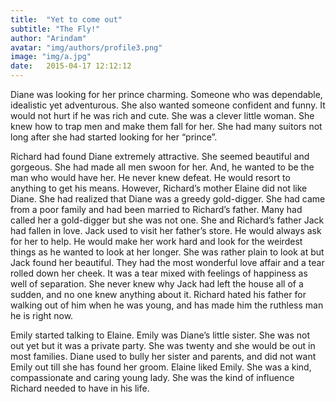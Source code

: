 ```yaml
---
title:  "Yet to come out"
subtitle: "The Fly!"
author: "Arindam"
avatar: "img/authors/profile3.png"
image: "img/a.jpg"
date:   2015-04-17 12:12:12
---
```


Diane was looking for her prince charming. Someone who was dependable, idealistic yet adventurous. She also wanted someone confident and funny. It would not hurt if he was rich and cute. She was a clever little woman. She knew how to trap men and make them fall for her. She had many suitors not long after she had started looking for her “prince”.

Richard had found Diane extremely attractive. She seemed beautiful and gorgeous. She had made all men swoon for her. And, he wanted to be the man who would have her. He never knew defeat. He would resort to anything to get his means. However, Richard’s mother Elaine did not like Diane. She had realized that Diane was a greedy gold-digger. She had came from a poor family and had been married to Richard’s father. Many had called her a gold-digger but she was not one. She and Richard’s father Jack had fallen in love. Jack used to visit her father’s store. He would always ask for her to help. He would make her work hard and look for the weirdest things as he wanted to look at her longer. She was rather plain to look at but Jack found her beautiful. They had the most wonderful love affair and a tear rolled down her cheek. It was a tear mixed with feelings of happiness as well of separation. She never knew why Jack had left the house all of a sudden, and no one knew anything about it. Richard hated his father for walking out of him when he was young, and has made him the ruthless man he is right now.

Emily started talking to Elaine. Emily was Diane’s little sister. She was not out yet but it was a private party. She was twenty and she would be out in most families. Diane used to bully her sister and parents, and did not want Emily out till she has found her groom. Elaine liked Emily. She was a kind, compassionate and caring young lady. She was the kind of influence Richard needed to have in his life.
